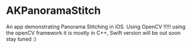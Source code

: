 # AKPanoramaStitch
An app demonstrating Panorama Stitching in iOS. Using OpenCV !!!!! using the openCV framework it is mostly in C++, Swift version will be out soon stay tuned :)
